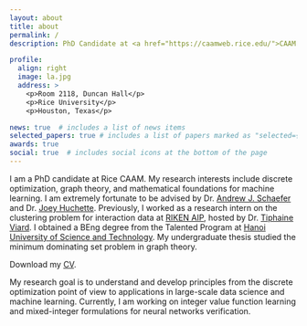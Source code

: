 ```yaml
---
layout: about
title: about
permalink: /
description: PhD Candidate at <a href="https://caamweb.rice.edu/">CAAM - Rice University</a>

profile:
  align: right
  image: la.jpg
  address: >
    <p>Room 2118, Duncan Hall</p>
    <p>Rice University</p>
    <p>Houston, Texas</p>

news: true  # includes a list of news items
selected_papers: true # includes a list of papers marked as "selected={true}"
awards: true
social: true  # includes social icons at the bottom of the page
---
```


I am a PhD candidate at Rice CAAM.
My research interests include discrete optimization, graph theory, and mathematical foundations for machine learning.
I am extremely fortunate to be advised by Dr. [Andrew J. Schaefer](https://www.caam.rice.edu/~andrew.schaefer/) and Dr. [Joey Huchette](http://www.joehuchette.com/).
Previously, I worked as a research intern on the clustering problem for interaction data at [RIKEN AIP](https://aip.riken.jp/), hosted by Dr. [Tiphaine Viard](https://tiphaineviard.com/).
I obtained a BEng degree from the Talented Program at [Hanoi University of Science and Technology](https://en.hust.edu.vn/elitech).
My undergraduate thesis studied the minimum dominating set problem in graph theory.

Download my [CV](/assets/pdf/cv.pdf).

My research goal is to understand and develop principles from the discrete optimization point of view to applications in large-scale data science and machine learning.
Currently, I am working on integer value function learning and mixed-integer formulations for neural networks verification.

